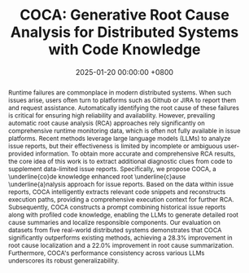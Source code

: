 ---
title:          "COCA: Generative Root Cause Analysis for
Distributed Systems with Code Knowledge"
date:           2025-01-20 00:00:00 +0800
selected:       true
pub:            >-
                In 47th IEEE/ACM International Conference on Software Engineering
pub_pre:        >-
                <span class="badge badge-pill badge-custom badge-success">ICSE'25 (CCF A)</span>
# <span class="badge badge-pill badge-custom badge-info">FSE'24</span>
# pub_post:       'Under review.'
# pub_last:       '🏆 <span style="color:red"><b>Best Paper Award</b></span>'
abstract: >-
    Runtime failures are commonplace in modern distributed systems. When such issues arise, users often turn to platforms such as Github or JIRA to report them and request assistance. Automatically identifying the root cause of these failures is critical for ensuring high reliability and availability. However, prevailing automatic root cause analysis (RCA) approaches rely significantly on comprehensive runtime monitoring data, which is often not fully available in issue platforms. Recent methods leverage large language models (LLMs) to analyze issue reports, but their effectiveness is limited by incomplete or ambiguous user-provided information. To obtain more accurate and comprehensive RCA results, the core idea of this work is to extract additional diagnostic clues from code to supplement data-limited issue reports. Specifically, we propose COCA, a \underline{co}de knowledge enhanced root \underline{c}ause \underline{a}nalysis approach for issue reports. Based on the data within issue reports, COCA intelligently extracts relevant code snippets and reconstructs execution paths, providing a comprehensive execution context for further RCA. Subsequently,  COCA constructs a prompt combining historical issue reports along with profiled code knowledge, enabling the LLMs to generate detailed root cause summaries and localize responsible components. Our evaluation on datasets from five real-world distributed systems demonstrates that COCA significantly outperforms existing methods, achieving a 28.3\% improvement in root cause localization and a 22.0\% improvement in root cause summarization. Furthermore, COCA's performance consistency across various LLMs underscores its robust generalizability. 
# cover:          assets/images/covers/Prism-cover.png
authors:
  - Yichen Li
  - Yulun Wu 
  - Jinyang Liu
  - Zhihan Jiang
  - Zhuangbin Chen
  - Guangba Yu†
  - Michael R. Lyu

links:
  Paper: https://yuxiaoba.github.io/files/ICSE25/COCA.pdf
  Project: 
  DOI: https://doi.ieeecomputersociety.org/10.1109/ICSE55347.2025.00234
  BibTex: https://yuxiaoba.github.io/files/ICSE25/coca-bibtex.txt
---